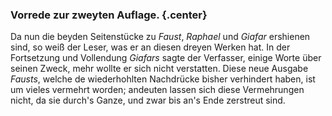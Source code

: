 ### Vorrede zur zweyten Auflage. {.center}

Da nun die beyden Seitenstücke zu _Faust_, _Raphael_ und _Giafar_ ershienen sind, so weiß der Leser, was er an diesen dreyen Werken hat. In der Fortsetzung und Vollendung _Giafars_ sagte der Verfasser, einige Worte über seinen Zweck, mehr wollte er sich nicht verstatten. Diese neue Ausgabe _Fausts_, welche de wiederhohlten Nachdrücke bisher verhindert haben, ist um vieles vermehrt worden; andeuten lassen sich diese Vermehrungen nicht, da sie durch's Ganze, und zwar bis an's Ende zerstreut sind.